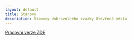 ```yaml
---
layout: default
title: Stanovy
description: Stanovy dobrovolného svazky Otevřená města
---
```



[Pracovni verze ZDE](https://github.com/otevrenamesta/dokumenty/blob/master/stanovy/main.md)
